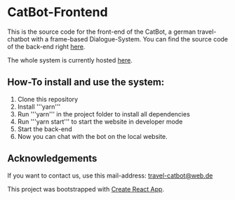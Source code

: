 # CatBot-Frontend

This is the source code for the front-end of the CatBot, a german travel-chatbot with a frame-based Dialogue-System. You can find the source code of the back-end right [here](https://github.com/FelixTheodor/CatBot-Backend/). 

The whole system is currently hosted [here](https://travel-catbot.de).





## How-To install and use the system:

1. Clone this repository
2. Install '''yarn'''
2. Run '''yarn''' in the project folder to install all dependencies
3. Run '''yarn start''' to start the website in developer mode
4. Start the back-end
5. Now you can chat with the bot on the local website.


## Acknowledgements

If you want to contact us, use this mail-address: travel-catbot@web.de


This project was bootstrapped with [Create React App](https://github.com/facebook/create-react-app).